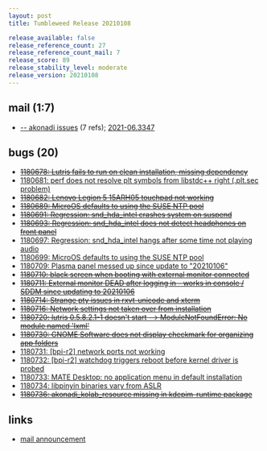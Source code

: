 ```yaml
---
layout: post
title: Tumbleweed Release 20210108

release_available: false
release_reference_count: 27
release_reference_count_mail: 7
release_score: 89
release_stability_level: moderate
release_version: 20210108
---
```


## mail (1:7)

- [-- akonadi issues](https://github.com/boombatower/tumbleweed-review/issues/10) (7 refs); [2021-06.3347](https://github.com/boombatower/tumbleweed-review/issues/10)

## bugs (20)

<!--more-->

- ~~[1180678: Lutris fails to run on clean installation, missing dependency](https://bugzilla.opensuse.org/show_bug.cgi?id=1180678)~~
- [1180681: perf does not resolve plt symbols from libstdc++ right (.plt.sec problem)](https://bugzilla.opensuse.org/show_bug.cgi?id=1180681)
- ~~[1180682: Lenovo Legion 5 15ARH05 touchpad not working](https://bugzilla.opensuse.org/show_bug.cgi?id=1180682)~~
- ~~[1180689: MicroOS defaults to using the SUSE NTP pool](https://bugzilla.opensuse.org/show_bug.cgi?id=1180689)~~
- ~~[1180691: Regression: snd_hda_intel crashes system on suspend](https://bugzilla.opensuse.org/show_bug.cgi?id=1180691)~~
- ~~[1180693: Regression: snd_hda_intel does not detect headphones on front panel](https://bugzilla.opensuse.org/show_bug.cgi?id=1180693)~~
- [1180697: Regression: snd_hda_intel hangs after some time not playing audio](https://bugzilla.opensuse.org/show_bug.cgi?id=1180697)
- [1180699: MicroOS defaults to using the SUSE NTP pool](https://bugzilla.opensuse.org/show_bug.cgi?id=1180699)
- [1180709: Plasma panel messed up since update to "20210106"](https://bugzilla.opensuse.org/show_bug.cgi?id=1180709)
- ~~[1180710: black screen when booting with external monitor connected](https://bugzilla.opensuse.org/show_bug.cgi?id=1180710)~~
- ~~[1180711: External monitor DEAD after logging in - works in console / SDDM since updating to 20210106](https://bugzilla.opensuse.org/show_bug.cgi?id=1180711)~~
- ~~[1180714: Strange pty issues in rxvt-unicode and xterm](https://bugzilla.opensuse.org/show_bug.cgi?id=1180714)~~
- ~~[1180716: Network settings not taken over from installation](https://bugzilla.opensuse.org/show_bug.cgi?id=1180716)~~
- ~~[1180720: lutris 0.5.8.2.1-1 doesn't start --> ModuleNotFoundError: No module named 'lxml'](https://bugzilla.opensuse.org/show_bug.cgi?id=1180720)~~
- ~~[1180730: GNOME Software does not display checkmark for organizing app folders](https://bugzilla.opensuse.org/show_bug.cgi?id=1180730)~~
- [1180731: \[bpi-r2\] network ports not working](https://bugzilla.opensuse.org/show_bug.cgi?id=1180731)
- [1180732: \[bpi-r2\] watchdog triggers reboot before kernel driver is probed](https://bugzilla.opensuse.org/show_bug.cgi?id=1180732)
- [1180733: MATE Desktop: no application menu in default installation](https://bugzilla.opensuse.org/show_bug.cgi?id=1180733)
- [1180734: libpinyin binaries vary from ASLR](https://bugzilla.opensuse.org/show_bug.cgi?id=1180734)
- ~~[1180736: akonadi_kolab_resource missing in kdepim-runtime package](https://bugzilla.opensuse.org/show_bug.cgi?id=1180736)~~



## links

- [mail announcement](https://github.com/boombatower/tumbleweed-review/issues/10)
